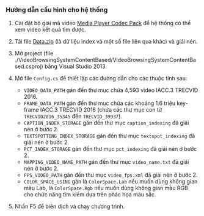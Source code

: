 ### Hướng dẫn cấu hình cho hệ thống

1. Cài đặt bộ giải mã video [Media Player Codec Pack](http://www.mediaplayercodecpack.com/) để hệ thống có thể xem video kết quả tìm được.

2. Tải file [Data.zip](https://drive.google.com/file/d/0B0RVmhI7YXU-eE9LVEFZT0lZczg/view?usp=sharing) (là dữ liệu index và một số file liên qua khác) và giải nén.

3. Mở project (file ./VideoBrowsingSystemContentBased/VideoBrowsingSystemContentBased.csproj) bằng Visual Studio 2013.

4. Mở file `Config.cs` để thiết lập các đường dẫn cho các thuộc tính sau:

	* `VIDEO_DATA_PATH` gán đến thư mục chứa 4,593 video IACC.3 TRECVID 2016.
	* `FRAME_DATA_PATH` gán đến thư mục chứa các khoảng 1.6 triệu key-frame IACC.3 TRECVID 2016 (chứa các thư mục con từ `TRECVID2016_35345` đến `TRECVID_39937`).
	* `CAPTION_INDEX_STORAGE` gán đến thư mục `caption_indexing` đã giải nén ở bước 2.
	* `TEXTSPOTTING_INDEX_STORAGE` gán đến thư mục `textspot_indexing` đã giải nén ở bước 2.
	* `PCT_INDEX_STORAGE` gán đến thư mục `pct_indexing` đã giải nén ở bước 2.
	* `MAPPING_VIDEO_NAME_PATH` gán đến thư mục `video_name.txt` đã giải nén ở bước 2.
	* `FPS_VIDEO_PATH` gán đến thư mục `video_fps.xml` đã giải nén ở bước 2.
	* `COLOR_SPACE_USING` gán là `ColorSpace.Lab` nếu muốn dùng không gian màu Lab, là `ColorSpace.Rgb` nếu muốn dùng không gian màu RGB cho chức năng tìm kiếm dựa trên phác họa màu sắc.

5. Nhấn F5 để biên dịch và chạy chương trình.

